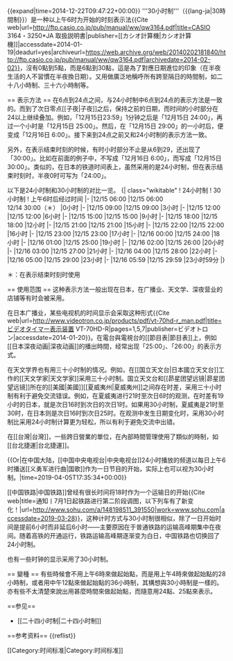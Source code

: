 {{expand|time=2014-12-22T09:47:22+00:00}}
'''30小时制'''（{{lang-ja|30時間制}}）是一种以上午6时为开始的时刻表示法<ref name="casio-manual">{{Cite web|url=http://ftp.casio.co.jp/pub/manual/ww/qw3164.pdf|title=CASIO 3164・3250*JA 取扱説明書|publisher=[[カシオ計算機|カシオ計算機]]|accessdate=2014-01-19|deadurl=yes|archiveurl=https://web.archive.org/web/20140202181840/http://ftp.casio.co.jp/pub/manual/ww/qw3164.pdf|archivedate=2014-02-02}}</ref>，沒有0點到5點，而是6點到30點，這是為了對應日期進位的印象（在半夜生活的人不習慣在半夜換日期）。又用做廣泛地稱呼所有跨至隔日的時間制，如二十八小時制、三十六小時制等。

== 表示方法 ==
在6点到24点之间，与24小时制中6点到24点的表示方法是一致的。而到了次日零点[[子夜|子夜]]之后，保持之前的日期，而时间的小时部分在24以上继续叠加。例如，「12月15日23:59」1分钟之后是「12月15日 24:00」，再过一个小时是「12月15日 25:00」。然后，在「12月15日 29:00」的一小时后，便变成「12月16日 6:00」。接下来到24点之前又和24小时制的表示方法一致。

另外，在表示结束时刻的时候，有时小时部分不止是从6到29，还出现了「30:00」。比如在前面的例子中，不写成「12月16日 6:00」，而写成「12月15日 30:00」。类似的，在日本的铁道时间表上，虽然采用的是24小时制，但在表示结束时刻时，半夜0时可写为「24:00」。

以下是24小时制和30小时制的对比一览。
{| class="wikitable"
! 24小时制
! 30小时制
! 上午6时后经过时间
|-
|12/15 06:00
|12/15 06:00<br />12/14 30:00（＊）
|0小时
|-
|12/15 09:00
|12/15 09:00
|3小时
|-
|12/15 12:00
|12/15 12:00
|6小时
|-
|12/15 15:00
|12/15 15:00
|9小时
|-
|12/15 18:00
|12/15 18:00
|12小时
|-
|12/15 21:00
|12/15 21:00
|15小时
|-
|12/15 22:00
|12/15 22:00
|16小时
|-
|12/15 23:00
|12/15 23:00
|17小时
|-
|12/16 00:00
|12/15 24:00
|18小时
|-
|12/16 01:00
|12/15 25:00
|19小时
|-
|12/16 02:00
|12/15 26:00
|20小时
|-
|12/16 03:00
|12/15 27:00
|21小时
|-
|12/16 04:00
|12/15 28:00
|22小时
|-
|12/16 05:00
|12/15 29:00
|23小时
|-
|12/16 05:59
|12/15 29:59
|23小时59分
|}

＊：在表示结束时刻时使用

== 使用范围 ==
这种表示方法一般出现在日本，在广播业、天文学、深夜营业的店铺等有时会被采用。

在日本广播业，某些电视机的时间显示会采取这种形式<ref name="videotron-manual">{{Cite web|url=http://www.videotron.co.jp/products/pdf/vt-70hd-r_man.pdf|title=ビデオタイマー表示装置 VT-70HD-R|pages=1,5,7|publisher=ビデオトロン|accessdate=2014-01-20}}</ref>。在電台與電視台的[[節目表|節目表]]上，例如[[日本深夜动画|深夜动画]]的播出時間，经常出现「25:00」、「26:00」的表示方式。

在天文学界也有用三十小时制的情况。例如，在[[国立天文台|日本國立天文台]]工作的[[天文学家|天文学家]]采用三十小时制。国立天文台和[[昴星团望远镜|昴星团望远镜]]所在的[[美國|美國]][[夏威夷州|夏威夷州]]之间存在时差，采用三十小时制有利于避免交流错误。例如，在夏威夷进行21时至次日6时的观测，在时差有19小时的日本，就是次日16时到次日的次日1时。如果用30小时制，夏威夷是21时至30时，在日本则是次日16时到次日25时。在观测中发生日期变化时，采用30小时制比采用24小时制计算更为轻松，所以有利于避免交流中出错。

在[[台灣|台灣]]，一些跨日營業的單位，在內部時間管理使用了類似的時制，如[[台北捷運|台北捷運]]。

{{Or|在中国大陆，[[中国中央电视台|中央电视台]]24小时播放的频道以每日上午6时播送[[义勇军进行曲|国歌]]作为一日节目的开始，实际上也可以视为30小时制。|time=2019-04-05T17:35:34+00:00}}

[[中国铁路|中国铁路]]曾经有很长时间将18时作为一个运输日的开始<ref>{{Cite web|title=通知丨7月1日起铁路进行第二阶段调图，以下列车有了新变化！|url=http://www.sohu.com/a/148198511_391550|work=www.sohu.com|accessdate=2019-03-28}}</ref>，这种计时方式与30小时制很相似，除了一日开始时间是提前6小时而非延后6小时——主要原因在于普通铁路的运输高峰期集中在夜间。随着高铁的开通运行，铁路运输高峰期逐渐变为白日，中国铁路也切换回了24小时制。

也有一些时钟的显示采用了30小时制<ref name="casio-manual" />。

== 變種 ==
有些時候會不用上午6時來做起始點，而是用上午4時來做起始點的28小時制，或者用中午12點來做起始點的36小時制，其構想與30小時制是一樣的。亦有些不太清楚來說出用甚麼時間來做起始點，而隨意用24點、25點來表示。

==参见==
* [[二十四小时制|二十四小时制]]

==参考资料==
{{reflist}}

[[Category:时间标准|Category:时间标准]]